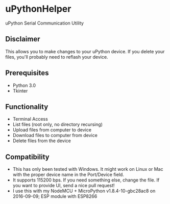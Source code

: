 # uPythonHelper
uPython Serial Communication Utility

## Disclaimer ##
This allows you to make changes to your uPython device.  If you delete your files, you'll probably need to reflash your device. 

## Prerequisites ##
* Python 3.0
* Tkinter

## Functionality ##
* Terminal Access
* List files (root only, no directory recursing)
* Upload files from computer to device
* Download files to computer from device
* Delete files from the device

## Compatibility ##
* This has only been tested with Windows.  It might work on Linux or Mac with the proper device name in the Port/Device field.
* It supports 115200 bps.  If you need something else, change the file.  If you want to provide UI, send a nice pull request!
* I use this with my NodeMCU + MicroPython v1.8.4-10-gbc28ac8 on 2016-09-09; ESP module with ESP8266

